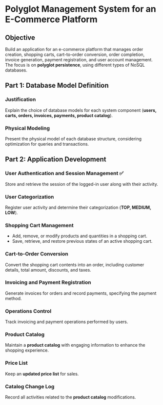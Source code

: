 # Polyglot Management System for an E-Commerce Platform

## Objective  
Build an application for an e-commerce platform that manages order creation, shopping carts, cart-to-order conversion, order completion, invoice generation, payment registration, and user account management. The focus is on **polyglot persistence**, using different types of NoSQL databases.  

## Part 1: Database Model Definition  

### Justification  
Explain the choice of database models for each system component (**users, carts, orders, invoices, payments, product catalog**).  

### Physical Modeling  
Present the physical model of each database structure, considering optimization for queries and transactions.  

## Part 2: Application Development  

### User Authentication and Session Management ✅  
Store and retrieve the session of the logged-in user along with their activity.  

### User Categorization  
Register user activity and determine their categorization (**TOP, MEDIUM, LOW**).  

### Shopping Cart Management  
- Add, remove, or modify products and quantities in a shopping cart.  
- Save, retrieve, and restore previous states of an active shopping cart.  

### Cart-to-Order Conversion  
Convert the shopping cart contents into an order, including customer details, total amount, discounts, and taxes.  

### Invoicing and Payment Registration  
Generate invoices for orders and record payments, specifying the payment method.  

### Operations Control  
Track invoicing and payment operations performed by users.  

### Product Catalog  
Maintain a **product catalog** with engaging information to enhance the shopping experience.  

### Price List  
Keep an **updated price list** for sales.  

### Catalog Change Log  
Record all activities related to the **product catalog** modifications.  
